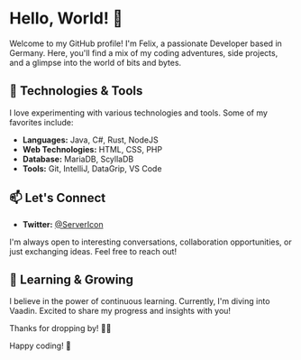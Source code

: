 # Hello, World! 👋

Welcome to my GitHub profile! I'm Felix, a passionate Developer based in Germany. Here, you'll find a mix of my coding adventures, side projects, and a glimpse into the world of bits and bytes.

## 🔧 Technologies & Tools

I love experimenting with various technologies and tools. Some of my favorites include:

- **Languages:** Java, C#, Rust, NodeJS
- **Web Technologies:** HTML, CSS, PHP
- **Database:** MariaDB, ScyllaDB
- **Tools:** Git, IntelliJ, DataGrip, VS Code

<!--
## 🚀 Projects

Here are a few projects that I'm proud of:

1. **[Project 1](#)**
   - Description: Brief project overview.
   - Technologies: List of technologies used.
   - Demo: [Link to live demo]

2. **[Project 2](#)**
   - Description: Brief project overview.
   - Technologies: List of technologies used.
   - Demo: [Link to live demo]

3. **[Project 3](#)**
   - Description: Brief project overview.
   - Technologies: List of technologies used.
   - Demo: [Link to live demo]

Feel free to explore these projects, and don't hesitate to open issues or submit pull requests if you have any suggestions or improvements!
-->

## 📫 Let's Connect

- **Twitter:** [@ServerIcon](#)

I'm always open to interesting conversations, collaboration opportunities, or just exchanging ideas. Feel free to reach out!

## 🌱 Learning & Growing

I believe in the power of continuous learning. Currently, I'm diving into Vaadin. Excited to share my progress and insights with you!

Thanks for dropping by! 🚀✨

Happy coding! 🎉
